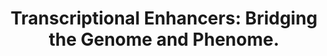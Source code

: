 ---
layout: page
title: " Transcriptional Enhancers: Bridging the Genome and Phenome."
breadcrumb: true
categories:
    - publication
## publication related information
pub:
    authors: " Bing Ren,  Feng Yue"
    journal: " Cold Spring Harbor symposia on quantitative biology"
    date: 2015
    doi:  10.1101/sqb.2015.80.027219
    volume:  80
    pages:  17--26
    abstract: " Enhancers play a major role in animal development by modulating spatiotemporal expression of genes. They interact with sequence-specific transcriptional regulators in response to internal and external cues to bring about transcriptional changes, thus serving as the critical link between an organism's  genome and its phenotypic traits. Deciphering the biology of enhancers is a key to understanding the genetic basis of common human diseases. Although a large number of candidate enhancers have been annotated through genome-wide analyses of chromatin accessibility, transcription factor binding, and histone modification in diverse cell types, efforts to characterize their biological roles in human diseases have only begun. Recent experiments have suggested a role for the three-dimensional chromatin architecture in regulation of gene expression by enhancers.,"
---